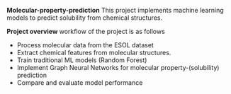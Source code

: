 **Molecular-property-prediction**
This project implements machine learning models to predict solubility from chemical structures.

**Project overview**
workflow of the project is as follows
- Process molecular data from the ESOL dataset
- Extract chemical features from molecular structures.
- Train traditional ML models (Random Forest)
- Implement Graph Neural Networks for molecular property-(solubility) prediction 
- Compare and evaluate model performance
